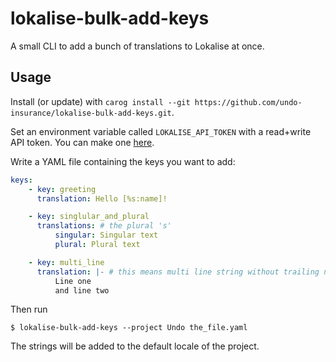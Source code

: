 # lokalise-bulk-add-keys

A small CLI to add a bunch of translations to Lokalise at once.

## Usage

Install (or update) with `carog install --git https://github.com/undo-insurance/lokalise-bulk-add-keys.git`.

Set an environment variable called `LOKALISE_API_TOKEN` with a read+write API token. You can make one [here](https://app.lokalise.com/profile#apitokens).

Write a YAML file containing the keys you want to add:

```yaml
keys:
    - key: greeting
      translation: Hello [%s:name]!

    - key: singlular_and_plural
      translations: # the plural 's'
          singular: Singular text
          plural: Plural text

    - key: multi_line
      translation: |- # this means multi line string without trailing newline
          Line one
          and line two
```

Then run

```
$ lokalise-bulk-add-keys --project Undo the_file.yaml
```

The strings will be added to the default locale of the project.

